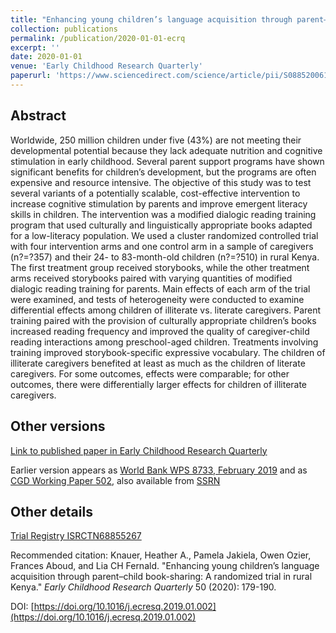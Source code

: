 ```yaml
---
title: "Enhancing young children’s language acquisition through parent–child book-sharing: A randomized trial in rural Kenya"
collection: publications
permalink: /publication/2020-01-01-ecrq
excerpt: ''
date: 2020-01-01
venue: 'Early Childhood Research Quarterly'
paperurl: 'https://www.sciencedirect.com/science/article/pii/S0885200619300031'
---
```



## Abstract
Worldwide, 250 million children under five (43%) are not meeting their developmental potential because they lack adequate nutrition and cognitive stimulation in early childhood. Several parent support programs have shown significant benefits for children’s development, but the programs are often expensive and resource intensive. The objective of this study was to test several variants of a potentially scalable, cost-effective intervention to increase cognitive stimulation by parents and improve emergent literacy skills in children. The intervention was a modified dialogic reading training program that used culturally and linguistically appropriate books adapted for a low-literacy population. We used a cluster randomized controlled trial with four intervention arms and one control arm in a sample of caregivers (n?=?357) and their 24- to 83-month-old children (n?=?510) in rural Kenya. The first treatment group received storybooks, while the other treatment arms received storybooks paired with varying quantities of modified dialogic reading training for parents. Main effects of each arm of the trial were examined, and tests of heterogeneity were conducted to examine differential effects among children of illiterate vs. literate caregivers. Parent training paired with the provision of culturally appropriate children’s books increased reading frequency and improved the quality of caregiver-child reading interactions among preschool-aged children. Treatments involving training improved storybook-specific expressive vocabulary. The children of illiterate caregivers benefited at least as much as the children of literate caregivers. For some outcomes, effects were comparable; for other outcomes, there were differentially larger effects for children of illiterate caregivers.

<!--- excerpt: 'Storybooks and training improve reading behaviors and child vocabulary.' --->
<!--- citation: 'Knauer, Heather A., Pamela Jakiela, Owen Ozier, Frances Aboud, and Lia CH Fernald. &quot;Enhancing young children’s language acquisition through parent–child book-sharing: A randomized trial in rural Kenya.&quot; <i>Early Childhood Research Quarterly</i> 50 (2020): 179-190.' --->

## Other versions

[Link to published paper in Early Childhood Research Quarterly](https://www.sciencedirect.com/science/article/pii/S0885200619300031)

Earlier version appears as [World Bank WPS 8733, February 2019](https://documents.worldbank.org/en/publication/documents-reports/documentdetail/792621549557749427/enhancing-young-childrens-language-acquisition-through-parent-child-book-sharing-a-randomized-trial-in-rural-kenya) and as [CGD Working Paper 502](https://www.cgdev.org/publication/enhancing-young-childrens-language-acquisition-through-parent-child-book-sharing), also available from [SSRN](https://papers.ssrn.com/sol3/papers.cfm?abstract_id=3335606)

<!--- ## Data Data and analysis files: [(hosted at RESTUD)](https://academic.oup.com/restud/article-abstract/83/1/231/2461232) / [(hosted at github)](http://owenozier.github.io/files/data/MS17455Supplementary.zip) /  --->


## Other details

[Trial Registry ISRCTN68855267](http://www.isrctn.com/ISRCTN68855267)

Recommended citation: Knauer, Heather A., Pamela Jakiela, Owen Ozier, Frances Aboud, and Lia CH Fernald. &quot;Enhancing young children’s language acquisition through parent–child book-sharing: A randomized trial in rural Kenya.&quot; <i>Early Childhood Research Quarterly</i> 50 (2020): 179-190.

DOI: [https://doi.org/10.1016/j.ecresq.2019.01.002](https://doi.org/10.1016/j.ecresq.2019.01.002)

